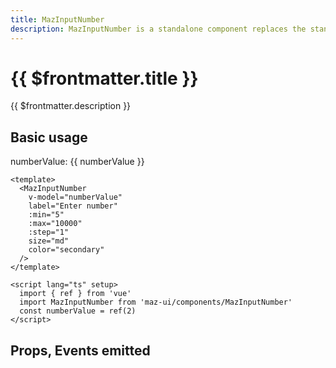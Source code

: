 ```yaml
---
title: MazInputNumber
description: MazInputNumber is a standalone component replaces the standard html input text and format the number according with the locale provided
---
```


# {{ $frontmatter.title }}

{{ $frontmatter.description }}

<!--@include: ./../mixins/getting-started.md-->

## Basic usage

<MazInputNumber
  v-model="numberValue"
  label="Enter number"
  :min="5"
  :max="10000"
  :step="1"
  color="secondary"
/>

numberValue: {{ numberValue }}

<script lang="ts" setup>
  import { ref } from 'vue'

  const numberValue = ref(2)
</script>

```vue
<template>
  <MazInputNumber
    v-model="numberValue"
    label="Enter number"
    :min="5"
    :max="10000"
    :step="1"
    size="md"
    color="secondary"
  />
</template>

<script lang="ts" setup>
  import { ref } from 'vue'
  import MazInputNumber from 'maz-ui/components/MazInputNumber'
  const numberValue = ref(2)
</script>
```

## Props, Events emitted

<ComponentPropDoc component="MazInputNumber" />
